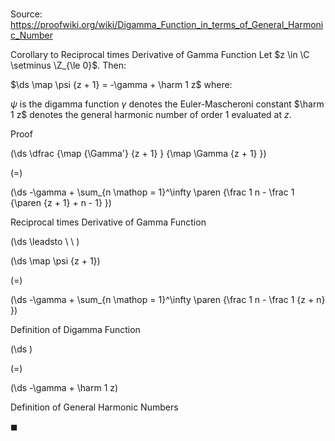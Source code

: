 # 

Source: https://proofwiki.org/wiki/Digamma_Function_in_terms_of_General_Harmonic_Number

Corollary to Reciprocal times Derivative of Gamma Function
Let $z \in \C \setminus \Z_{\le 0}$.
Then:

$\ds \map \psi {z + 1} = -\gamma + \harm 1 z$
where:

$\psi$ is the digamma function
$\gamma$ denotes the Euler-Mascheroni constant
$\harm 1 z$ denotes the general harmonic number of order $1$ evaluated at $z$.


Proof













\(\ds \dfrac {\map {\Gamma'} {z + 1} } {\map \Gamma {z + 1} }\)

\(=\)







\(\ds -\gamma + \sum_{n \mathop = 1}^\infty \paren {\frac 1 n - \frac 1 {\paren {z + 1} + n - 1} }\)





Reciprocal times Derivative of Gamma Function








\(\ds \leadsto \ \ \)





\(\ds \map \psi {z + 1}\)

\(=\)







\(\ds -\gamma + \sum_{n \mathop = 1}^\infty \paren {\frac 1 n - \frac 1 {z + n} }\)





Definition of Digamma Function














\(\ds \)

\(=\)







\(\ds -\gamma + \harm 1 z\)





Definition of General Harmonic Numbers



$\blacksquare$





